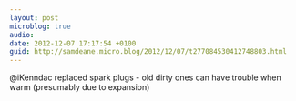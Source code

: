 ```yaml
---
layout: post
microblog: true
audio: 
date: 2012-12-07 17:17:54 +0100
guid: http://samdeane.micro.blog/2012/12/07/t277084530412748803.html
---
```

@iKenndac replaced spark plugs - old dirty ones can have trouble when warm (presumably due to expansion)
